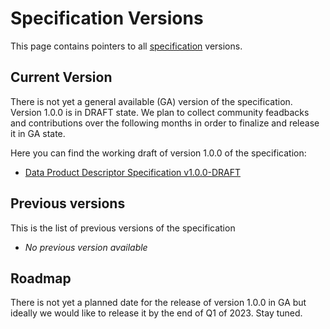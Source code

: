 # Specification Versions

This page contains pointers to all [specification](../../overview/README.md) versions. 

## Current Version
There is not yet a general available (GA) version of the specification. Version 1.0.0 is in DRAFT state. We plan to collect community feadbacks and contributions over the following months in order to finalize and release it in GA state. 

Here you can find the working draft of version 1.0.0 of the specification:

- [Data Product Descriptor Specification v1.0.0-DRAFT](./1.0.0-DRAFT.md)

## Previous versions
This is the list of previous versions of the specification

- *No previous version available*

## Roadmap
There is not yet a planned date for the release of version 1.0.0 in GA but ideally we would like to release it by the end of Q1 of 2023. Stay tuned.


